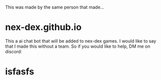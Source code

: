 This was made by the same person that made...

# nex-dex.github.io

This a ai chat bot that will be added to nex-dex games.
I would like to say that I made this without a team.
So if you would like to help, DM me on discord: 
# isfasfs
